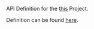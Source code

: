 API Definition for the [this](https://github.com/pschm/AVS) Project.

Definition can be found [here](https://pschm.github.io/AVS-Scheduler-API/).

